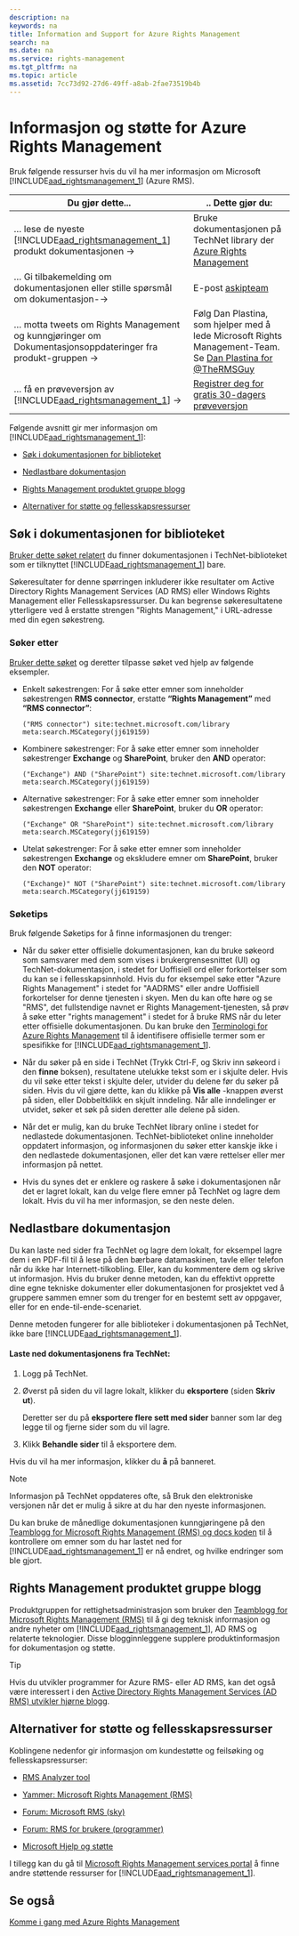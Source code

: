 ```yaml
---
description: na
keywords: na
title: Information and Support for Azure Rights Management
search: na
ms.date: na
ms.service: rights-management
ms.tgt_pltfrm: na
ms.topic: article
ms.assetid: 7cc73d92-27d6-49ff-a8ab-2fae73519b4b
---
```

# Informasjon og st&#248;tte for Azure Rights Management
Bruk følgende ressurser hvis du vil ha mer informasjon om Microsoft [!INCLUDE[aad_rightsmanagement_1](../Token/aad_rightsmanagement_1_md.md)] (Azure RMS).

|Du gjør dette...|.. Dette gjør du:|
|--------------------|---------------------|
|… lese de nyeste [!INCLUDE[aad_rightsmanagement_1](../Token/aad_rightsmanagement_1_md.md)] produkt dokumentasjonen →|Bruke dokumentasjonen på TechNet library der  [Azure Rights Management](../Topic/Azure_Rights_Management.md)|
|… Gi tilbakemelding om dokumentasjonen eller stille spørsmål om dokumentasjon-→|E-post [askipteam](mailto:%20askipteam@microsoft.com?subject=Documentation%20feedback)|
|… motta tweets om Rights Management og kunngjøringer om Dokumentasjonsoppdateringer fra produkt-gruppen →|Følg Dan Plastina, som hjelper med å lede Microsoft Rights Management-Team. Se [Dan Plastina for @TheRMSGuy](https://twitter.com/TheRMSGuy)|
|… få en prøveversjon av [!INCLUDE[aad_rightsmanagement_1](../Token/aad_rightsmanagement_1_md.md)] →|[Registrer deg for gratis 30-dagers prøveversjon](https://portal.microsoftonline.com/Signup/MainSignUp15.aspx?&amp;OfferId=A43415D3-404C-4df3-B31B-AAD28118A778&amp;dl=RIGHTSMANAGEMENT&amp;ali=1)|
Følgende avsnitt gir mer informasjon om [!INCLUDE[aad_rightsmanagement_1](../Token/aad_rightsmanagement_1_md.md)]:

-   [Søk i dokumentasjonen for biblioteket](../Topic/Information_and_Support_for_Azure_Rights_Management.md#BKMK_SearchTips)

-   [Nedlastbare dokumentasjon](../Topic/Information_and_Support_for_Azure_Rights_Management.md#BKMK_Download)

-   [Rights Management produktet gruppe blogg](../Topic/Information_and_Support_for_Azure_Rights_Management.md#BKMK_ProductGroupBlog)

-   [Alternativer for støtte og fellesskapsressurser](../Topic/Information_and_Support_for_Azure_Rights_Management.md#BKMK_SupportOptions)

## <a name="BKMK_SearchTips"></a>Søk i dokumentasjonen for biblioteket
[Bruker dette søket relatert](http://www.bing.com/search?q=%28"Rights%20Management"%29%20site:technet.microsoft.com/library%20meta:search.MSCategory%28jj619159%29) du finner dokumentasjonen i TechNet-biblioteket som er tilknyttet [!INCLUDE[aad_rightsmanagement_1](../Token/aad_rightsmanagement_1_md.md)] bare.

Søkeresultater for denne spørringen inkluderer ikke resultater om Active Directory Rights Management Services (AD RMS) eller Windows Rights Management eller Fellesskapsressurser. Du kan begrense søkeresultatene ytterligere ved å erstatte strengen "Rights Management," i URL-adresse med din egen søkestreng.

### Søker etter
[Bruker dette søket](http://www.bing.com/search?q=%28"Rights%20Management"%29%20site:technet.microsoft.com/library%20meta:search.MSCategory%28jj619159%29) og deretter tilpasse søket ved hjelp av følgende eksempler.

-   Enkelt søkestrengen: For å søke etter emner som inneholder søkestrengen **RMS connector**, erstatte **“Rights Management”** med **“RMS connector”**:

    ```
    ("RMS connector") site:technet.microsoft.com/library meta:search.MSCategory(jj619159)
    ```

-   Kombinere søkestrenger: For å søke etter emner som inneholder søkestrenger **Exchange** og **SharePoint**, bruker den **AND** operator:

    ```
    ("Exchange") AND ("SharePoint") site:technet.microsoft.com/library meta:search.MSCategory(jj619159)
    ```

-   Alternative søkestrenger: For å søke etter emner som inneholder søkestrengen **Exchange** eller **SharePoint**, bruker du **OR** operator:

    ```
    ("Exchange" OR "SharePoint") site:technet.microsoft.com/library meta:search.MSCategory(jj619159)
    ```

-   Utelat søkestrenger: For å søke etter emner som inneholder søkestrengen **Exchange** og ekskludere emner om **SharePoint**, bruker den **NOT** operator:

    ```
    ("Exchange)" NOT ("SharePoint") site:technet.microsoft.com/library meta:search.MSCategory(jj619159)
    ```

### Søketips
Bruk følgende Søketips for å finne informasjonen du trenger:

-   Når du søker etter offisielle dokumentasjonen, kan du bruke søkeord som samsvarer med dem som vises i brukergrensesnittet (UI) og TechNet-dokumentasjon, i stedet for Uoffisiell ord eller forkortelser som du kan se i fellesskapsinnhold. Hvis du for eksempel søke etter "Azure Rights Management" i stedet for "AADRMS" eller andre Uoffisiell forkortelser for denne tjenesten i skyen. Men du kan ofte høre og se "RMS", det fullstendige navnet er Rights Management-tjenesten, så prøv å søke etter "rights management" i stedet for å bruke RMS når du leter etter offisielle dokumentasjonen. Du kan bruke den [Terminologi for Azure Rights Management](../Topic/Terminology_for_Azure_Rights_Management.md) til å identifisere offisielle termer som er spesifikke for [!INCLUDE[aad_rightsmanagement_1](../Token/aad_rightsmanagement_1_md.md)].

-   Når du søker på en side i TechNet (Trykk Ctrl-F, og Skriv inn søkeord i den **finne** boksen), resultatene utelukke tekst som er i skjulte deler. Hvis du vil søke etter tekst i skjulte deler, utvider du delene før du søker på siden. Hvis du vil gjøre dette, kan du klikke på **Vis alle** -knappen øverst på siden, eller Dobbeltklikk en skjult inndeling. Når alle inndelinger er utvidet, søker et søk på siden deretter alle delene på siden.

-   Når det er mulig, kan du bruke TechNet library online i stedet for nedlastede dokumentasjonen. TechNet-biblioteket online inneholder oppdatert informasjon, og informasjonen du søker etter kanskje ikke i den nedlastede dokumentasjonen, eller det kan være rettelser eller mer informasjon på nettet.

-   Hvis du synes det er enklere og raskere å søke i dokumentasjonen når det er lagret lokalt, kan du velge flere emner på TechNet og lagre dem lokalt. Hvis du vil ha mer informasjon, se den neste delen.

## <a name="BKMK_Download"></a>Nedlastbare dokumentasjon
Du kan laste ned sider fra TechNet og lagre dem lokalt, for eksempel lagre dem i en PDF-fil til å lese på den bærbare datamaskinen, tavle eller telefon når du ikke har Internett-tilkobling. Eller, kan du kommentere dem og skrive ut informasjon. Hvis du bruker denne metoden, kan du effektivt opprette dine egne tekniske dokumenter eller dokumentasjonen for prosjektet ved å gruppere sammen emner som du trenger for en bestemt sett av oppgaver, eller for en ende-til-ende-scenariet.

Denne metoden fungerer for alle biblioteker i dokumentasjonen på TechNet, ikke bare [!INCLUDE[aad_rightsmanagement_1](../Token/aad_rightsmanagement_1_md.md)].

#### Laste ned dokumentasjonens fra TechNet:

1.  Logg på TechNet.

2.  Øverst på siden du vil lagre lokalt, klikker du **eksportere** (siden **Skriv ut**).

    Deretter ser du på **eksportere flere sett med sider** banner som lar deg legge til og fjerne sider som du vil lagre.

3.  Klikk **Behandle sider** til å eksportere dem.

Hvis du vil ha mer informasjon, klikker du **å** på banneret.

> [!NOTE]
> Informasjon på TechNet oppdateres ofte, så Bruk den elektroniske versjonen når det er mulig å sikre at du har den nyeste informasjonen.
> 
> Du kan bruke de månedlige dokumentasjonen kunngjøringene på den [Teamblogg for Microsoft Rights Management (RMS) og docs koden](http://blogs.technet.com/b/rms/archive/tags/docs/) til å kontrollere om emner som du har lastet ned for [!INCLUDE[aad_rightsmanagement_1](../Token/aad_rightsmanagement_1_md.md)] er nå endret, og hvilke endringer som ble gjort.

## <a name="BKMK_ProductGroupBlog"></a>Rights Management produktet gruppe blogg
Produktgruppen for rettighetsadministrasjon som bruker den [Teamblogg for Microsoft Rights Management (RMS)](http://blogs.technet.com/b/rms/) til å gi deg teknisk informasjon og andre nyheter om [!INCLUDE[aad_rightsmanagement_1](../Token/aad_rightsmanagement_1_md.md)], AD RMS og relaterte teknologier. Disse blogginnleggene supplere produktinformasjon for dokumentasjon og støtte.

> [!TIP]
> Hvis du utvikler programmer for Azure RMS- eller AD RMS, kan det også være interessert i den [Active Directory Rights Management Services (AD RMS) utvikler hjørne blogg](http://blogs.msdn.com/b/rms/).

## <a name="BKMK_SupportOptions"></a>Alternativer for støtte og fellesskapsressurser
Koblingene nedenfor gir informasjon om kundestøtte og feilsøking og fellesskapsressurser:

-   [RMS Analyzer tool](http://www.microsoft.com/en-us/download/details.aspx?id=46437)

-   [Yammer: Microsoft Rights Management (RMS)](http://www.yammer.com/AskIPTeam)

-   [Forum: Microsoft RMS (sky)](https://social.technet.microsoft.com/Forums/en-US/home?forum=rmscloud)

-   [Forum: RMS for brukere (programmer)](https://social.technet.microsoft.com/Forums/en-US/home?forum=rmsapps)

-   [Microsoft Hjelp og støtte](http://go.microsoft.com/fwlink/?LinkId=243064)

I tillegg kan du gå til [Microsoft Rights Management services portal](http://www.microsoft.com/rms) å finne andre støttende ressurser for [!INCLUDE[aad_rightsmanagement_1](../Token/aad_rightsmanagement_1_md.md)].

## Se også
[Komme i gang med Azure Rights Management](../Topic/Getting_Started_with_Azure_Rights_Management.md)

